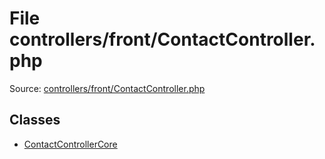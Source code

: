 File controllers/front/ContactController.php
=========

Source: [controllers/front/ContactController.php](https://github.com/PrestaShop/PrestaShop/blob/1.6.0.3/controllers/front/ContactController.php)


Classes
-------

* [ContactControllerCore](class.ContactControllerCore.md)

